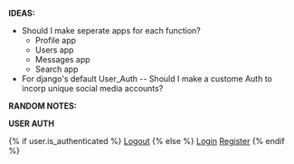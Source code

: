 **IDEAS:**
- Should I make seperate apps for each function? 
    - Profile app
    - Users app
    - Messages app
    - Search app
- For django's default User_Auth -- Should I make a custome Auth to incorp unique social media accounts?


**RANDOM NOTES:**

**USER AUTH**
<!-- THIS IS HOW YOU REMOVE LOGIN/REGISTER IF LOGGED IN ON NAV -->
{% if user.is_authenticated %}
    <a class="nav-item nav-link" href="{% url 'logout' %}">Logout</a>
{% else %}
    <a class="nav-item nav-link" href="{% url 'login' %}">Login</a>
    <a class="nav-item nav-link" href="{% url 'register' %}">Register</a>
{% endif %}